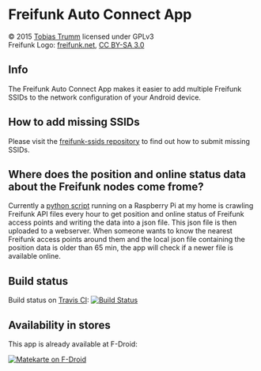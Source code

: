 # Freifunk Auto Connect App

&copy; 2015 [Tobias Trumm](mailto:tobiastrumm@uni-muenster.de) licensed under GPLv3  
Freifunk Logo: [freifunk.net](http://freifunk.net),  [CC BY-SA 3.0](https://creativecommons.org/licenses/by-sa/3.0/)

## Info
The Freifunk Auto Connect App makes it easier to add multiple Freifunk SSIDs to the network configuration of your Android device.

## How to add missing SSIDs
Please visit the [freifunk-ssids repository](https://github.com/WIStudent/freifunk-ssids) to find out how to submit missing SSIDs.

## Where does the position and online status data about the Freifunk nodes come frome?
Currently a [python script](https://github.com/WIStudent/FreifunkNodeLocationCrawler) running on a Raspberry Pi at my home is crawling Freifunk API files every hour to get position and online status of Freifunk access points and writing the data into a json file. This json file is then uploaded to a webserver. When someone wants to know the nearest Freifunk access points around them and the local json file containing the position data is older than 65 min, the app will check if a newer file is available online.

## Build status
Build status on [Travis CI](https://travis-ci.org/):
[![Build Status](https://travis-ci.org/WIStudent/FreifunkAutoConnectApp.svg?branch=master)](https://travis-ci.org/WIStudent/FreifunkAutoConnectApp)

## Availability in stores

This app is already available at F-Droid:

[![Matekarte on F-Droid](https://chart.googleapis.com/chart?chs=150x150&cht=qr&chl=https://f-droid.org/app/com.example.tobiastrumm.freifunkautoconnect&choe=UTF-8)](https://f-droid.org/app/com.example.tobiastrumm.freifunkautoconnect)
